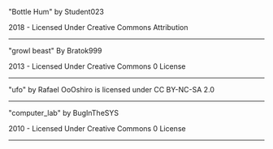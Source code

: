 "Bottle Hum" by Student023

2018 - Licensed Under 
Creative Commons 
Attribution

---

"growl beast" By Bratok999

2013 - Licensed Under 
Creative Commons 
0 License

---

"ufo" by Rafael OoOshiro is licensed under CC BY-NC-SA 2.0

---

"computer_lab" by BugInTheSYS

2010 - Licensed Under 
Creative Commons 
0 License

---


